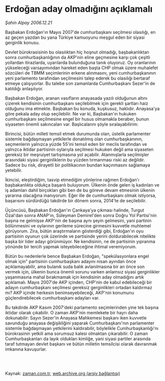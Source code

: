 # Erdoğan aday olmadığını açıklamalı

*Şahin Alpay 2006.12.21*

<td class="columnist-detail">
<p>Başbakan Erdoğan'ın Mayıs 2007'de cumhurbaşkanı seçilmesi olasılığı, en az geçen yazdan bu yana Türkiye kamuoyunu meşgul eden bir siyasi gerginlik konusu.</p>
<p>
<div id="haberMetinDiv">
<p>Devlet bürokrasisinin bu olasılıktan hiç hoşnut olmadığı, başbakanlıktan sonra cumhurbaşkanlığının da AKP'nin eline geçmesine karşı çok çeşitli yollardan itirazlarda, uyarılarda bulunduğuna tanık oluyoruz. Oy oranlarının yükseleceği varsayımından hareket eden başta CHP olmak üzere muhalefet sözcüleri de TBMM seçimlerinin erkene alınmasını, yeni cumhurbaşkanının yeni parlamento tarafından seçilmesini talep ederek bu olasılığı bertaraf etmeye çalışıyorlar. Bu talebe son zamanlarda Cumhurbaşkanı Sezer'in de katıldığı anlaşılıyor.
<p> Başbakan Erdoğan, aranan vasıfların anayasada yazılı olduğunun altını çizerek kendisinin cumhurbaşkanı seçilebilmek için gerekli şartları haiz olduğunu ima etmekte. Başbakan bu konuda, kuşkusuz, haklıdır. Anayasa'ya göre pekala aday olup seçilebilir. Ne var ki, Başbakan'ın hukuken cumhurbaşkanı seçilmesine engel bir husus olmamakla beraber, bunun siyaseten önemli sakıncaları var. Başlıcalarını şöyle sıralayabilirim:
<p> Birincisi, bütün milleti temsil etmek durumunda olan, üstelik parlamenter sistemle bağdaşmayan yetkilerle donatılmış olan cumhurbaşkanının, seçmenlerin yalnızca yüzde 55'ini temsil eden bir meclis tarafından ve yalnızca iktidar partisinin oylarıyla seçilmesi hukuken değil ama siyaseten gereksiz bir meşruiyet tartışmasına yol açabilir. Atanmışlarla seçilmişler arasındaki siyasi gerginliklerin bu yüzden tırmanması riski az değildir. Sadece bu risk, dirayetli bir politikacının bundan kaçınmasını sağlamaya yetebilir.
<p> İkincisi, eleştirdiğim, tasvip etmediğim yönlerine rağmen Erdoğan'ı başbakanlıkta oldukça başarılı buluyorum. Ülkenin önde gelen iş kadınları ve iş adamları dahil birçokları gibi ben de bu göreve devam etmesinin ülkenin yararına olacağına inanıyorum. Eğer ille de cumhurbaşkanı olmak istiyorsa, başarısını sürdürdüğü takdirde bir dönem sonra, 2014'te de seçilebilir.
<p> Üçüncüsü, Başbakan Erdoğan'ın Çankaya'ya çıkması halinde, Turgut Özal'dan sonra ANAP'ın, Süleyman Demirel'den sonra Doğru Yol Partisi'nin başına ne gelmişse AKP'nin de başına aynı şeyin gelmesini, yani partinin bölünmesini ve oylarının gerileme sürecine girmesini kuvvetle muhtemel görüyorum. Zira, bütün araştırmaların gösterdiği gibi, Erdoğan'ın oyu partisinin oyunun çok üzerinde ve partisinde yerini doldurabilecek nitelikte başka bir lider adayı görünmüyor. Ne kendisinin, ne de partisinin yıpranma yönünde bir tercih yapmak isteyebileceğine ihtimal veremiyorum.
<p> Bütün bu nedenlerle bence Başbakan Erdoğan, "spekülasyonlara engel olmak için" partisinin cumhurbaşkanı adayını nisan ayından önce açıklamayabilir, ama bulanık suda balık avlanılmasına bir an önce son vermek için, ülkenin bunca önemli sorunu varken anlamsız siyasi gerginlikler yaşanmasına mahal bırakmamak için kendisinin aday olmadığını artık açıklamalı. Mayıs 2007'de AKP içinden, CHP'nin de kabul edebileceği bir adayın cumhurbaşkanı seçilmesi gereksiz gerginlikleri ortadan kaldırmaz mı? AKP içinde herkesin benimseyebileceği, AKP'nin konumunu güçlendirebilecek cumhurbaşkanı adayları var.
<p> Bu takdirde AKP Kasım 2007'deki parlamento seçimlerinden yine tek başına iktidar olarak çıkabilir. O zaman AKP'nin memlekete bir hayrı daha dokunabilir: Sayın Sezer'in Anayasa Mahkemesi başkanı iken kuvvetle savunduğu anayasa değişikliğini yaparak Cumhurbaşkanı'nın parlamenter sistemle bağdaşmayan yetkilerini kaldırabilir, böylelikle Cumhurbaşkanlığı'nı bürokrasinin yetkili ama sorumsuz kalesi olmaktan çıkarabilir. O zaman Cumhurbaşkanları da layık oldukları kimliğe, yani siyasi partiler arasında taraf tutmayan devlet başkanı ve bütün milletin temsilcisi olarak davranmak imkanına kavuşurlar.</p></p></p></p></p></p></p></div>
</p>


<p><br>
		 </br></p></td>

Kaynak: [zaman.com.tr](http://zaman.com.tr/yazar.do?yazino=475301), [web.archive.org (arşiv bağlantısı)](http://web.archive.org/web/20120315125909/http://www.zaman.com.tr/yazar.do?yazino=475301)

